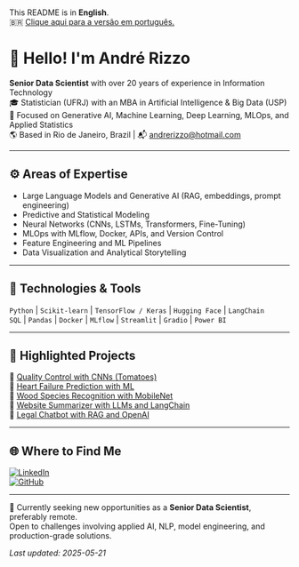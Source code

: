 <br>This README is in **English**.  
🇧🇷 [Clique aqui para a versão em português.](README.md)

# 👋 Hello! I'm André Rizzo

**Senior Data Scientist** with over 20 years of experience in Information Technology  
🎓 Statistician (UFRJ) with an MBA in Artificial Intelligence & Big Data (USP)  
🎯 Focused on Generative AI, Machine Learning, Deep Learning, MLOps, and Applied Statistics  
🌎 Based in Rio de Janeiro, Brazil | 📬 andrerizzo@hotmail.com

---

## ⚙️ Areas of Expertise

- Large Language Models and Generative AI (RAG, embeddings, prompt engineering)
- Predictive and Statistical Modeling
- Neural Networks (CNNs, LSTMs, Transformers, Fine-Tuning)
- MLOps with MLflow, Docker, APIs, and Version Control
- Feature Engineering and ML Pipelines
- Data Visualization and Analytical Storytelling

---

## 🧰 Technologies & Tools

`Python` | `Scikit-learn` | `TensorFlow / Keras` | `Hugging Face` | `LangChain`  
`SQL` | `Pandas` | `Docker` | `MLflow` | `Streamlit` | `Gradio` | `Power BI`

---

## 🚀 Highlighted Projects

🔹 [Quality Control with CNNs (Tomatoes)](https://github.com/andrerizzo/CNN_para_Controle_de_Qualidade)  
🔹 [Heart Failure Prediction with ML](https://github.com/andrerizzo/Heart_Failure_Prediction_ML)  
🔹 [Wood Species Recognition with MobileNet](https://github.com/andrerizzo/Wood_Species_Classification)  
🔹 [Website Summarizer with LLMs and LangChain](https://github.com/andrerizzo/website_summarizer)  
🔹 [Legal Chatbot with RAG and OpenAI](https://github.com/andrerizzo/ChatbotWithRAG_OpenAI)

---

## 🌐 Where to Find Me

[![LinkedIn](https://img.shields.io/badge/LinkedIn-Profile-0077B5?logo=linkedin&logoColor=white)](https://www.linkedin.com/in/andrerizzo1)  
[![GitHub](https://img.shields.io/badge/GitHub-Portfolio-181717?logo=github&logoColor=white)](https://github.com/andrerizzo)

---

🎯 Currently seeking new opportunities as a **Senior Data Scientist**, preferably remote.  
Open to challenges involving applied AI, NLP, model engineering, and production-grade solutions.

*Last updated: 2025-05-21*

